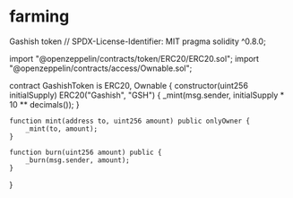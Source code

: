 # farming
Gashish token
// SPDX-License-Identifier: MIT
pragma solidity ^0.8.0;

import "@openzeppelin/contracts/token/ERC20/ERC20.sol";
import "@openzeppelin/contracts/access/Ownable.sol";

contract GashishToken is ERC20, Ownable {
    constructor(uint256 initialSupply) ERC20("Gashish", "GSH") {
        _mint(msg.sender, initialSupply * 10 ** decimals());
    }

    function mint(address to, uint256 amount) public onlyOwner {
        _mint(to, amount);
    }

    function burn(uint256 amount) public {
        _burn(msg.sender, amount);
    }
}
